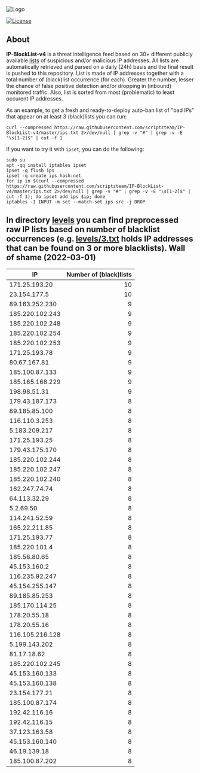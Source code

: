 ![Logo](https://i.imgur.com/PyKLAe7.png)

[![License](https://img.shields.io/badge/license-The_Unlicense-red.svg)](https://unlicense.org/)

About
----

**IP-BlockList-v4** is a threat intelligence feed based on 30+ different publicly available [lists](https://github.com/stamparm/maltrail) of suspicious and/or malicious IP addresses. All lists are automatically retrieved and parsed on a daily (24h) basis and the final result is pushed to this repository. List is made of IP addresses together with a total number of (black)list occurrence (for each). Greater the number, lesser the chance of false positive detection and/or dropping in (inbound) monitored traffic. Also, list is sorted from most (problematic) to least occurent IP addresses.

As an example, to get a fresh and ready-to-deploy auto-ban list of "bad IPs" that appear on at least 3 (black)lists you can run:

```
curl --compressed https://raw.githubusercontent.com/scriptzteam/IP-BlockList-v4/master/ips.txt 2>/dev/null | grep -v "#" | grep -v -E "\s[1-2]$" | cut -f 1
```

If you want to try it with `ipset`, you can do the following:

```
sudo su
apt -qq install iptables ipset
ipset -q flush ips
ipset -q create ips hash:net
for ip in $(curl --compressed https://raw.githubusercontent.com/scriptzteam/IP-BlockList-v4/master/ips.txt 2>/dev/null | grep -v "#" | grep -v -E "\s[1-2]$" | cut -f 1); do ipset add ips $ip; done
iptables -I INPUT -m set --match-set ips src -j DROP
```

In directory [levels](levels) you can find preprocessed raw IP lists based on number of blacklist occurrences (e.g. [levels/3.txt](levels/3.txt) holds IP addresses that can be found on 3 or more blacklists).
Wall of shame (2022-03-01)
----

|IP|Number of (black)lists|
|---|--:|
171.25.193.20|10
23.154.177.5|10
89.163.252.230|9
185.220.102.243|9
185.220.102.248|9
185.220.102.254|9
185.220.102.253|9
171.25.193.78|9
80.67.167.81|9
185.100.87.133|9
185.165.168.229|9
198.98.51.31|9
179.43.187.173|8
89.185.85.100|8
116.110.3.253|8
5.183.209.217|8
171.25.193.25|8
179.43.175.170|8
185.220.102.244|8
185.220.102.247|8
185.220.102.240|8
162.247.74.74|8
64.113.32.29|8
5.2.69.50|8
114.241.52.59|8
165.22.211.85|8
171.25.193.77|8
185.220.101.4|8
185.56.80.65|8
45.153.160.2|8
116.235.92.247|8
45.154.255.147|8
89.185.85.253|8
185.170.114.25|8
178.20.55.18|8
178.20.55.16|8
116.105.216.128|8
5.199.143.202|8
81.17.18.62|8
185.220.102.245|8
45.153.160.133|8
45.153.160.138|8
23.154.177.21|8
185.100.87.174|8
192.42.116.16|8
192.42.116.15|8
37.123.163.58|8
45.153.160.140|8
46.19.139.18|8
185.100.87.202|8
